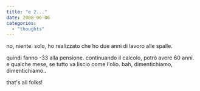 ```yaml
---
title: "e 2..."
date: 2008-06-06
categories: 
  - "thoughts"
---
```


no, niente. solo, ho realizzato che ho due anni di lavoro alle spalle.

quindi fanno -33 alla pensione. continuando il calcolo, potrò avere 60 anni. e qualche mese, se tutto va liscio come l'olio. bah, dimentichiamo, dimentichiamo..

that's all folks!
